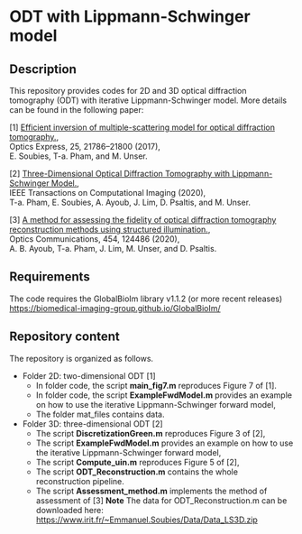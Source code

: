 # ODT with Lippmann-Schwinger model

## Description

This repository provides codes for 2D and 3D optical diffraction tomography (ODT) with iterative Lippmann-Schwinger model. More details can be found in the following paper:

[1] <a href="https://www.osapublishing.org/oe/abstract.cfm?uri=oe-25-18-21786" target="_blank">Efficient inversion of multiple-scattering model for optical diffraction tomography.</a>, <br />
Optics Express, 25, 21786–21800 (2017), <br />
E. Soubies, T-a. Pham, and M. Unser.

[2] <a href="https://ieeexplore.ieee.org/document/8970570" target="_blank">Three-Dimensional Optical Diffraction Tomography with Lippmann-Schwinger Model.</a>, <br />
IEEE Transactions on Computational Imaging (2020), <br />
T-a. Pham, E. Soubies, A. Ayoub, J. Lim, D. Psaltis, and M. Unser.

[3] <a href="https://www.sciencedirect.com/science/article/pii/S003040181930776X" target="_blank">A method for assessing the fidelity of optical diffraction tomography reconstruction methods using structured illumination.</a>, <br />
Optics Communications, 454, 124486 (2020), <br />
A. B. Ayoub, T-a. Pham, J. Lim, M. Unser, and D. Psaltis.

## Requirements

The code requires the GlobalBioIm library v1.1.2 (or more recent releases) <br />
https://biomedical-imaging-group.github.io/GlobalBioIm/

## Repository content

The repository is organized as follows.
* Folder 2D: two-dimensional ODT [1]
  * In folder code, the script **main_fig7.m** reproduces Figure 7 of [1].
  * In folder code, the script **ExampleFwdModel.m** provides an example on how to use the iterative Lippmann-Schwinger forward model, 
  * The folder mat_files contains data. 
* Folder 3D: three-dimensional ODT [2]
  * The script **DiscretizationGreen.m** reproduces Figure 3 of [2],
  * The script **ExampleFwdModel.m** provides an example on how to use the iterative Lippmann-Schwinger forward model, 
  * The script **Compute_uin.m** reproduces Figure 5 of [2],
  * The script **ODT_Reconstruction.m** contains the whole reconstruction pipeline.
  * The script **Assessment_method.m** implements the method of assessment of [3]
  **Note** The data for ODT_Reconstruction.m can be downloaded here: https://www.irit.fr/~Emmanuel.Soubies/Data/Data_LS3D.zip
